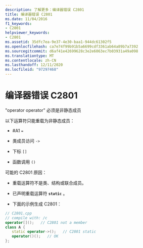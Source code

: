 ```yaml
---
description: 了解更多：编译器错误 C2801
title: 编译器错误 C2801
ms.date: 11/04/2016
f1_keywords:
- C2801
helpviewer_keywords:
- C2801
ms.assetid: 35dfc7ea-9e37-4e30-baa1-944dc61302f5
ms.openlocfilehash: ca7e74f99b91b5a6699cdf3361ab64a89b7a7392
ms.sourcegitcommit: d6af41e42699628c3e2e6063ec7b03931a49a098
ms.translationtype: MT
ms.contentlocale: zh-CN
ms.lasthandoff: 12/11/2020
ms.locfileid: "97297468"
---
```

# <a name="compiler-error-c2801"></a>编译器错误 C2801

"operator operator" 必须是非静态成员

以下运算符只能重载为非静态成员：

- #A1 `=`

- 类成员访问 `->`

- 下标 `[]`

- 函数调用 `()`

可能的 C2801 原因：

- 重载运算符不是类、结构或联合成员。

- 已声明重载运算符 **`static`** 。

- 下面的示例生成 C2801：

```cpp
// C2801.cpp
// compile with: /c
operator[]();   // C2801 not a member
class A {
   static operator->();   // C2801 static
   operator()();   // OK
};
```
